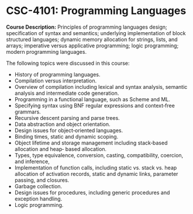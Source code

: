 # CSC-4101: Programming Languages
**Course Description:** Principles of programming languages design; specification of syntax and semantics;
underlying implementation of block structured languages; dynamic memory allocation
for strings, lists, and arrays; imperative versus applicative programming; logic
programming; modern programming languages.

The following topics were discussed in this course: 
* History of programming languages.
* Compilation versus interpretation.
* Overview of compilation including lexical and syntax analysis, semantic analysis and
intermediate code generation.
* Programming in a functional language, such as Scheme and ML.
* Specifying syntax using BNF regular expressions and context‐free grammars.
* Recursive descent parsing and parse trees.
* Data abstraction and object orientation.
* Design issues for object‐oriented languages.
* Binding times, static and dynamic scoping.
* Object lifetime and storage management including stack‐based allocation and heap‐
  based allocation.
* Types, type equivalence, conversion, casting, compatibility, coercion, and inference,
* Implementation of function calls, including static vs. stack vs. heap allocation of
  activation records, static and dynamic links, parameter passing, and closures.
* Garbage collection.
* Design issues for procedures, including generic procedures and exception handling.
* Logic programming.
